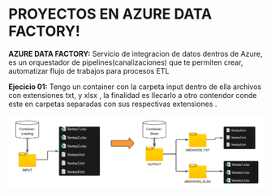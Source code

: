 # PROYECTOS EN AZURE DATA FACTORY!

**AZURE DATA FACTORY:** Servicio de integracion de datos dentros de Azure, es un orquestador
de pipelines(canalizaciones) que te permiten crear, automatizar flujo de trabajos para procesos
ETL

**Ejecicio 01:** Tengo un container con la carpeta input dentro de ella archivos con extensiones txt, y xlsx , la finalidad es llecarlo a otro contendor conde este en carpetas separadas con sus respectivas extensiones .

![Imagen de desarrollo Proyect ADF](imagenes\Proyect01.png)